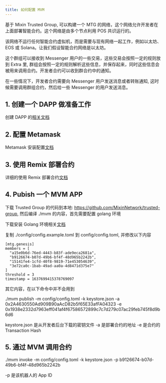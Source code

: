 ```yaml
---
title: 如何配置 MVM
---
```


基于 Mixin Trusted Group, 可以构建一个 MTG 的网络，这个网络允许开发者在上面部署智能合约。这个网络是由多个节点利用 POS 共识运行的。

该网络不运行任何智能合约虚拟机，而是需要与现有网络一起工作，例如以太坊、EOS 或 Solana。让我们假设智能合约网络是以太坊。

这个群组可以接收到 Messenger 用户的一些交易，这些交易会按照一定的规则放到 Extra 里, 群组会按照一定的规则解析这些信息，并保存起来，同时这些信息会被用来调用合约。开发者合约可以收到群合约中的通知。

在一些情况下，开发者合约需要向 Messenger 用户发送消息或者转账通知, 这时候需要调用群组合约，然后给一些 Messenger 的用户发送消息。

## 1. 创建一个 DAPP 做准备工作

创建 DAPP 的[相关文档](/zh-CN/docs/dapp/getting-started/create-dapp)

## 2. 配置 Metamask

Metamask 安装配置[文档](/zh-CN/docs/mainnet/mvm/metamask)

## 3. 使用 Remix 部署合约

详细的使用 Remix 部署合约[文档](/zh-CN/docs/mainnet/mvm/remix)

## 4. Pubish 一个 MVM APP

下载 Trusted Group 的代码到本地: https://github.com/MixinNetwork/trusted-group, 然后编译 ./mvm 的内容，首先需要配置 golang 环境

下载安装 Golang 环境相关[文档](https://go.dev/doc/install)

复制 ./config/config.example.toml 到 config/config.toml, 并修改以下内容

```
[mtg.genesis]
members = [
  "a15e0b6d-76ed-4443-b83f-ade9eca2681a",
  "b9126674-b07d-49b6-bf4f-48d965b2242b",
  "15141fe4-1cfd-40f8-9819-71e453054639",
  "3e72ca0c-1bab-49ad-aa0a-4d8471d375e7"
]
threshold = 3
timestamp = 1637699415378769097
```

其它内容，在以下命令中并不会用到

./mvm publish -m config/config.toml -k keystore.json -a 0x2A4630550Ad909B90aAcD82b5f65E33afFA04323 -e 0x1938e2332d7963eff041af4f67586572899c7c7d279c07ac29feb745f8d9b6d6

keystore.json 是从开发者后台下载的密钥文件
-a 是部署合约的地址
-e 是合约的 Transaction Hash

## 5. 通过 MVM 调用合约

./mvm invoke -m config/config.toml -k keystore.json -p b9126674-b07d-49b6-bf4f-48d965b2242b

-p 是该机器人的 App ID
